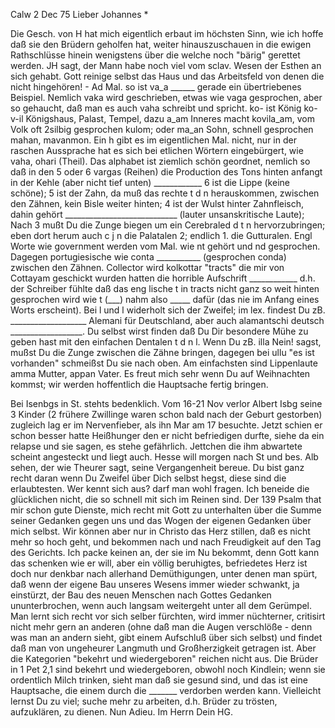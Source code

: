  Calw 2 Dec 75
Lieber Johannes <Frohnmeyer>*

Die Gesch. von H hat mich eigentlich erbaut im höchsten Sinn, wie ich hoffe daß sie den Brüdern geholfen hat, weiter hinauszuschauen in die ewigen Rathschlüsse hinein wenigstens über die welche noch "bärig" gerettet werden. JH sagt, der Mann habe noch viel vom sclav. Wesen der Esthen an sich gehabt. Gott reinige selbst das Haus und das Arbeitsfeld von denen die nicht hingehören! - Ad Mal. so ist va_a ______ gerade ein übertriebenes Beispiel. Nemlich vaka wird geschrieben, etwas wie vaga gesprochen, aber so gehaucht, daß man es auch vaha schreibt und spricht. ko- ist König ko-v-il Königshaus, Palast, Tempel, dazu a_am Inneres macht kovila_am, vom Volk oft 2silbig gesprochen kulom; oder ma_an Sohn, schnell gesprochen mahan, mavanmon. Ein h gibt es im eigentlichen Mal. nicht, nur in der raschen Aussprache hat es sich bei etlichen Wörtern eingebürgert, wie vaha, ohari (Theil). Das alphabet ist ziemlich schön geordnet, nemlich so daß in den 5 oder 6 vargas (Reihen) die Production des Tons hinten anfangt in der Kehle (aber nicht tief unten) ____________ 6 ist die Lippe (keine schöne); 5 ist der 
Zahn, da muß das rechte t d n herauskommen, zwischen den Zähnen, kein Bisle weiter hinten; 4 ist der Wulst hinter Zahnfleisch, dahin gehört ____________________________ (lauter unsanskritische Laute); Nach 3 mußt Du die Zunge biegen um ein Cerebraled d t n hervorzubringen; eben dort herum auch c j n die Palatalen 2; endlich 1. die Gutturalen. Engl Worte wie government werden vom Mal. wie nt gehört und nd gesprochen. Dagegen portugiesische wie conta ___________ (gesprochen conda) zwischen den Zähnen. Collector wird kolkottar "tracts" die mir von Cottayam geschickt wurden hatten die horrible Aufschrift ____________ d.h. der Schreiber fühlte daß das eng
lische t in tracts nicht ganz so weit hinten gesprochen wird wie t (___) nahm also _____ dafür (das nie im Anfang eines Worts erscheint). Bei l und l widerholt sich der Zweifel; im lex. findest Du zB. ___________________ Alemani für Deutschland, aber auch alamantschi deutsch __________________. Du selbst wirst finden daß Du Dir besondere Mühe zu geben hast mit den einfachen Dentalen t d n l. Wenn Du zB. illa Nein! sagst, mußst Du die Zunge zwischen die Zähne bringen, dagegen bei ullu "es ist vorhanden" schmeißst Du sie nach oben. Am einfachsten sind Lippenlaute amma Mutter, appan Vater. Es freut mich sehr wenn Du auf Weihnachten kommst; wir werden hoffentlich die Hauptsache fertig bringen.

Bei Isenbgs in St. stehts bedenklich. Vom 16-21 Nov verlor Albert Isbg seine 3 Kinder (2 frühere Zwillinge waren schon bald nach der Geburt gestorben) zugleich lag er im Nervenfieber, als ihn Mar am 17 besuchte. Jetzt schien er schon besser hatte Heißhunger den er nicht befriedigen durfte, siehe da ein relapse und sie sagen, es stehe gefährlich. Jettchen die ihm abwartete scheint angesteckt und liegt auch. Hesse will morgen nach St und bes. Alb sehen, der wie Theurer sagt, seine Vergangenheit bereue. 
Du bist ganz recht daran wenn Du Zweifel über Dich selbst hegst, diese sind die erlaubtesten. Wer kennt sich aus? darf man wohl fragen. Ich beneide die glücklichen nicht, die so schnell mit sich im Reinen sind. Der 139 Psalm that mir schon gute Dienste, mich recht mit Gott zu unterhalten über die Summe seiner Gedanken gegen uns und das Wogen der eigenen Gedanken über mich selbst. Wir können aber nur in Christo das Herz stillen, daß es nicht mehr so hoch geht, und bekommen nach und nach Freudigkeit auf den Tag des Gerichts. Ich packe keinen an, der sie im Nu bekommt, denn Gott kann das schenken wie er will, aber ein völlig beruhigtes, befriedetes Herz ist doch nur denkbar nach allerhand Demüthigungen, unter denen man spürt, daß wenn der eigene Bau unseres Wesens immer wieder schwankt, ja einstürzt, der Bau des neuen Menschen nach Gottes Gedanken ununterbrochen, wenn auch langsam weitergeht unter all dem Gerümpel. Man lernt sich recht vor sich selber fürchten, wird immer nüchterner, critisirt nicht mehr gern an anderen (ohne daß man die Augen verschlöße - denn was man an andern sieht, gibt einem Aufschluß über sich selbst) und findet daß man von ungeheurer Langmuth und Großherzigkeit getragen ist. Aber die Kategorien "bekehrt und wiedergeboren" reichen nicht aus. Die Brüder in 1 Pet 2,1 sind bekehrt und wiedergeboren, obwohl noch Kindlein; wenn sie ordentlich Milch trinken, sieht man daß sie gesund sind, und das ist eine Hauptsache, die einem durch die _______ verdorben werden kann. Vielleicht lernst Du zu viel; suche mehr zu arbeiten, d.h. Brüder zu trösten, aufzuklären, zu dienen. Nun Adieu. Im Herrn
 Dein HG.
